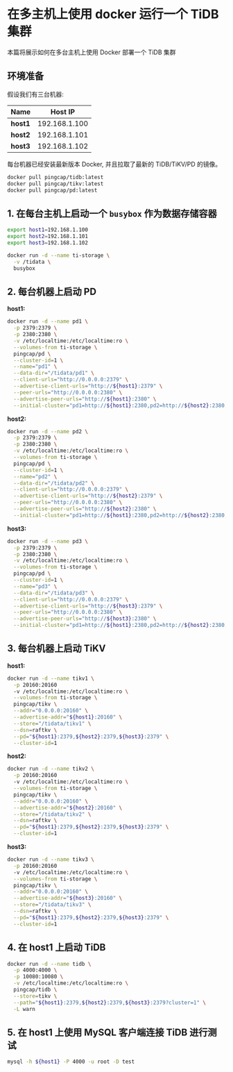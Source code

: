# 在多主机上使用 docker 运行一个 TiDB 集群

本篇将展示如何在多台主机上使用 Docker 部署一个 TiDB 集群

## 环境准备
假设我们有三台机器:

|Name|Host IP|
|----|-------|
|**host1**|192.168.1.100|
|**host2**|192.168.1.101|
|**host3**|192.168.1.102|

每台机器已经安装最新版本 Docker, 并且拉取了最新的 TiDB/TiKV/PD 的镜像。

```bash
docker pull pingcap/tidb:latest
docker pull pingcap/tikv:latest
docker pull pingcap/pd:latest
```

## 1. 在每台主机上启动一个 `busybox` 作为数据存储容器

```bash
export host1=192.168.1.100
export host2=192.168.1.101
export host3=192.168.1.102

docker run -d --name ti-storage \
  -v /tidata \
  busybox
```

## 2. 每台机器上启动 PD

**host1:**
```bash
docker run -d --name pd1 \
  -p 2379:2379 \
  -p 2380:2380 \
  -v /etc/localtime:/etc/localtime:ro \
  --volumes-from ti-storage \
  pingcap/pd \
  --cluster-id=1 \
  --name="pd1" \
  --data-dir="/tidata/pd1" \
  --client-urls="http://0.0.0.0:2379" \
  --advertise-client-urls="http://${host1}:2379" \
  --peer-urls="http://0.0.0.0:2380" \
  --advertise-peer-urls="http://${host1}:2380" \
  --initial-cluster="pd1=http://${host1}:2380,pd2=http://${host2}:2380,pd3=http://${host3}:2380" \
```

**host2:**
```bash
docker run -d --name pd2 \
  -p 2379:2379 \
  -p 2380:2380 \
  -v /etc/localtime:/etc/localtime:ro \
  --volumes-from ti-storage \
  pingcap/pd \
  --cluster-id=1 \
  --name="pd2" \
  --data-dir="/tidata/pd2" \
  --client-urls="http://0.0.0.0:2379" \
  --advertise-client-urls="http://${host2}:2379" \
  --peer-urls="http://0.0.0.0:2380" \
  --advertise-peer-urls="http://${host2}:2380" \
  --initial-cluster="pd1=http://${host1}:2380,pd2=http://${host2}:2380,pd3=http://${host3}:2380" \
```

**host3:**
```bash
docker run -d --name pd3 \
  -p 2379:2379 \
  -p 2380:2380 \
  -v /etc/localtime:/etc/localtime:ro \
  --volumes-from ti-storage \
  pingcap/pd \
  --cluster-id=1 \
  --name="pd3" \
  --data-dir="/tidata/pd3" \
  --client-urls="http://0.0.0.0:2379" \
  --advertise-client-urls="http://${host3}:2379" \
  --peer-urls="http://0.0.0.0:2380" \
  --advertise-peer-urls="http://${host3}:2380" \
  --initial-cluster="pd1=http://${host1}:2380,pd2=http://${host2}:2380,pd3=http://${host3}:2380" \
```

## 3. 每台机器上启动 TiKV

**host1:**
```bash
docker run -d --name tikv1 \
  -p 20160:20160
  -v /etc/localtime:/etc/localtime:ro \
  --volumes-from ti-storage \
  pingcap/tikv \
  --addr="0.0.0.0:20160" \
  --advertise-addr="${host1}:20160" \
  --store="/tidata/tikv1" \
  --dsn=raftkv \
  --pd="${host1}:2379,${host2}:2379,${host3}:2379" \
  --cluster-id=1
```

**host2:**
```bash
docker run -d --name tikv2 \
  -p 20160:20160
  -v /etc/localtime:/etc/localtime:ro \
  --volumes-from ti-storage \
  pingcap/tikv \
  --addr="0.0.0.0:20160" \
  --advertise-addr="${host2}:20160" \
  --store="/tidata/tikv2" \
  --dsn=raftkv \
  --pd="${host1}:2379,${host2}:2379,${host3}:2379" \
  --cluster-id=1
```

**host3:**
```bash
docker run -d --name tikv3 \
  -p 20160:20160
  -v /etc/localtime:/etc/localtime:ro \
  --volumes-from ti-storage \
  pingcap/tikv \
  --addr="0.0.0.0:20160" \
  --advertise-addr="${host3}:20160" \
  --store="/tidata/tikv3" \
  --dsn=raftkv \
  --pd="${host1}:2379,${host2}:2379,${host3}:2379" \
  --cluster-id=1
```

## 4. 在 **host1** 上启动 TiDB

```bash
docker run -d --name tidb \
  -p 4000:4000 \
  -p 10080:10080 \
  -v /etc/localtime:/etc/localtime:ro \
  pingcap/tidb \
  --store=tikv \
  --path="${host1}:2379,${host2}:2379,${host3}:2379?cluster=1" \
  -L warn
```

## 5. 在 **host1** 上使用 MySQL 客户端连接 TiDB 进行测试

```bash
mysql -h ${host1} -P 4000 -u root -D test
```
